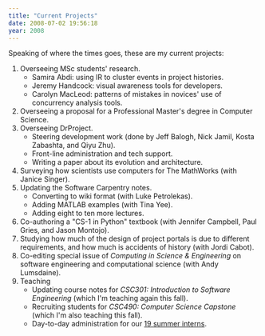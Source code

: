 ```yaml
---
title: "Current Projects"
date: 2008-07-02 19:56:18
year: 2008
---
```

Speaking of where the times goes, these are my current projects:
<ol>
	<li>Overseeing MSc students' research.
<ul>
	<li>Samira Abdi: using IR to cluster events in project histories.</li>
	<li>Jeremy Handcock: visual awareness tools for developers.</li>
	<li>Carolyn MacLeod: patterns of mistakes in novices' use of concurrency analysis tools.</li>
</ul>
</li>
	<li>Overseeing a proposal for a Professional Master's degree in Computer Science.</li>
	<li>Overseeing DrProject.
<ul>
	<li>Steering development work (done by Jeff Balogh, Nick Jamil, Kosta Zabashta, and Qiyu Zhu).</li>
	<li>Front-line administration and tech support.</li>
	<li>Writing a paper about its evolution and architecture.</li>
</ul>
</li>
	<li>Surveying how scientists use computers for The MathWorks (with Janice Singer).</li>
	<li>Updating the Software Carpentry notes.
<ul>
	<li>Converting to wiki format (with Luke Petrolekas).</li>
	<li>Adding MATLAB examples (with Tina Yee).</li>
	<li>Adding eight to ten more lectures.</li>
</ul>
</li>
	<li>Co-authoring a "CS-1 in Python" textbook (with Jennifer Campbell, Paul Gries, and Jason Montojo).</li>
	<li>Studying how much of the design of project portals is due to different requirements, and how much is accidents of history (with Jordi Cabot).</li>
	<li>Co-editing special issue of <cite>Computing in Science &amp; Engineering</cite> on software engineering and computational science (with Andy Lumsdaine).</li>
	<li>Teaching
<ul>
	<li>Updating course notes for <em>CSC301: Introduction to Software Engineering</em> (which I'm teaching again this fall).</li>
	<li>Recruiting students for <em>CSC490: Computer Science Capstone</em> (which I'm also teaching this fall).</li>
	<li>Day-to-day administration for our <a href="https://stanley.cdf.toronto.edu/drproject/csc49x/2008summer">19 summer interns</a>.</li>
</ul>
</li>
</ol>
